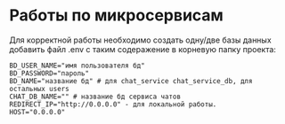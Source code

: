 # Работы по микросервисам

Для корректной работы необходимо создать одну/две базы данных добавить файл .env с таким содеражение в корневую папку проекта:

```
BD_USER_NAME="имя пользователя бд"
BD_PASSWORD="пароль"
BD_NAME="название бд" # для chat_service chat_service_db, для остальных users
CHAT_DB_NAME="" # название бд сервиса чатов
REDIRECT_IP="http://0.0.0.0" - для локальной работы.
HOST="0.0.0.0"
```
